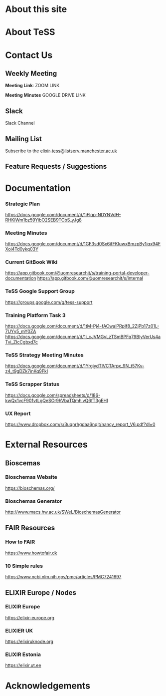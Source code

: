 # About this site

# About TeSS

# Contact Us

## Weekly Meeting
**Meeting Link**: ZOOM LINK

**Meeting Minutes** GOOGLE DRIVE LINK

## Slack
Slack Channel
## Mailing List
Subscribe to the 
elixir-tess@listserv.manchester.ac.uk

## Feature Requests / Suggestions

# Documentation
### Strategic Plan
https://docs.google.com/document/d/1iFlqp-NDYNVdH-RHKiWm1bz59YibO2SEB9TCbS_yJg8

### Meeting Minutes
https://docs.google.com/document/d/1GF3sd0Sx6ifFKluwxBmzpBy1iqx94FXoj4Td0ykq03Y

### Current GitBook Wiki
https://app.gitbook.com/@uomresearchit/s/training-portal-developer-documentation
https://app.gitbook.com/@uomresearchit/s/internal 

### TeSS Google Support Group
https://groups.google.com/g/tess-support

### Training Platform Task 3
https://docs.google.com/document/d/1tM-Pj4-fACwaiPRpIf8_2ZjPb17z01L-7UYy5_mY0ZA
https://docs.google.com/document/d/1i_cJVMGvLzTSmBPFq79BlyVerUs4aTvi_ZIcCgbxd7c

### TeSS Strategy Meeting Minutes
https://docs.google.com/document/d/1YrgiydTIVCTArpx_9N_t57Kv-z4_t9gDZk7inKq9FkI 

### TeSS Scrapper Status
https://docs.google.com/spreadsheets/d/186-kwQx1vcF901vtLgQeSOr9hVbaTQmhivQ6fT3gEHI 

### UX Report
https://www.dropbox.com/s/3uqnrhgdaa6nqjt/nancy_report_V6.pdf?dl=0

# External Resources
## Bioscemas
### Bioschemas Website

https://bioschemas.org/

### Bioschemas Generator

http://www.macs.hw.ac.uk/SWeL/BioschemasGenerator

## FAIR Resources

### How to FAIR
https://www.howtofair.dk

### 10 Simple rules
https://www.ncbi.nlm.nih.gov/pmc/articles/PMC7241697

## ELIXIR Europe / Nodes
### ELIXIR Europe
https://elixir-europe.org

### ELIXIER UK
https://elixiruknode.org 

### ELIXIR Estonia
https://elixir.ut.ee

# Acknowledgements